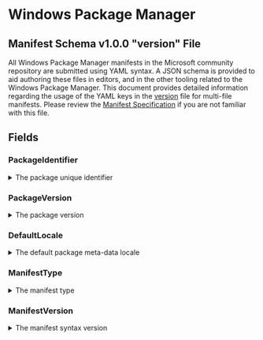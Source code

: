 # Windows Package Manager
## Manifest Schema v1.0.0 "version" File

All Windows Package Manager manifests in the Microsoft community repository are submitted using YAML syntax. A JSON schema is provided to aid authoring these files in editors, and in the other tooling related to the Windows Package Manager. This document provides detailed information regarding the usage of the YAML keys in the [version](https://github.com/microsoft/winget-cli/blob/master/schemas/JSON/manifests/v1.0.0/manifest.version.1.0.0.json) file for multi-file manifests. Please review the [Manifest Specification](https://github.com/microsoft/winget-cli/blob/master/doc/ManifestSpecv1.0.md) if you are not familiar with this file.

## Fields
### PackageIdentifier
<details>
 <summary>The package unique identifier</summary>

 #### Required Field

 This key is the unique identifier for a given package. This value is generally in the form of `Publisher.Package`. It is case sensitve, and this value must match the folder structure under the partition directory in GitHub.

</details>

### PackageVersion
<details>
 <summary>The package version</summary>

 #### Required Field

 This key represents the version of the package. It is related to the specific release this manifests targets. In some cases you will see a perfectly formed [semantic](https://semver.org) version number, and in other cases you might see something different. These may be date driven, or they might have other characters with some package specific meaning for example.

 The Windows Package Manager client uses this version to determine whether or not an upgrade for a package is available. In some cases, packages may be released with a marketing driven version, and that causes trouble with the `winget upgrade` command. 

 The current best practice is to use the value reported in Add / Remove Programs when this version of the package is installed. In some cases, packages do not report a version resulting in an upgrade loop or other unwanted behavior.
</details>

### DefaultLocale
<details>
 <summary>The default package meta-data locale</summary>

 #### Required Field

 This key represents the default locale for package meta-data. The format is BCP-47. This value identifies the language for meta-data to be displayed to a user when no locale file matching their preferences is available. The Microsoft community package repository validation pipelines also use this value to determine appropriate validation rules for that corresponding locale file.
</details>

### ManifestType
<details>
 <summary>The manifest type</summary>

 #### Required Field

 This key must have the value "version". The Microsoft community package repository validation pipelines also use this value to determine appropriate validation rules when evaluating this file.
</details>

### ManifestVersion
<details>
 <summary>The manifest syntax version</summary>

 #### Required Field

 This key must have the value "1.0.0". The Microsoft community package repository validation pipelines also use this value to determine appropriate validation rules when evaluating this file.
</details>

